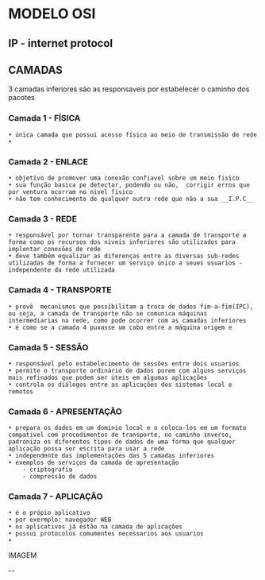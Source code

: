# MODELO OSI
## IP - internet protocol
## CAMADAS 
3 camadas inferiores são as responsaveis por estabelecer o caminho dos pacotes
### Camada 1 - FÍSICA
    • única camada que possui acesso físico ao meio de transmissão de rede
    • 
### Camada 2 - ENLACE

    • objetivo de promover uma conexão confiavel sobre um meio fisico
    • sua função basica pe detectar, podendo ou não,  corrigir erros que por ventura ocorram no nivel fisico
    • não tem conhecimento de qualquer outra rede que não a sua __I.P.C__

### Camada 3 - REDE

    • responsável por tornar transparente para a camada de transporte a forma como os recursos dos niveis inferiores são utilizados para implentar conexões de rede
    • deve também equalizar as diferenças entre as diversas sub-redes utilizadas de forma a fornecer um serviço único a seues usuarios - independente da rede utilizada

### Camada 4 - TRANSPORTE

    • provê  mecanismos que possibilitam a troca de dados fim-a-fim(IPC), ou seja, a camada de transporte não se comunica máquinas intermediarias na rede, como pode ocorrer com as camadas inferiores
    • é como se a camada 4 puxasse um cabo entre a máquina origem e

### Camada 5 - SESSÃO
    • responsável pelo estabelecimento de sessões entre dois usuarios
    • permite o transporte ordinário de dados porem com alguns serviços mais refinados que podem ser úteis em algumas aplicações
    • controla os diálogos entre as aplicações dos sistemas local e remotos
    
### Camada 6 - APRESENTAÇÃO
    • prepara os dados em um dominio local e o coloca-los em um formato compativel com procedimentos de transporte, no caminho inverso, padroniza os diferentes tipos de dados de uma forma que qualquer aplicação possa ser escrita para usar a rede
    • independente das implementações das 5 camadas inferiores 
    • exemplos de serviços da camada de apresentação 
        - criptografia 
        - compressão de dados

### Camada 7 - APLICAÇÃO
    • é o própio aplicativo
    • por exermplo: navegador WEB
    • os aplicativos já estão na camada de aplicações
    • possui protocolos comumentes necessarios aos usuarios 
    •

IMAGEM

--

